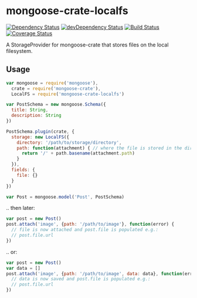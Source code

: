 # mongoose-crate-localfs

[![Dependency Status](https://david-dm.org/achingbrain/mongoose-crate-localfs.svg?theme=shields.io)](https://david-dm.org/achingbrain/mongoose-crate-localfs) [![devDependency Status](https://david-dm.org/achingbrain/mongoose-crate-localfs/dev-status.svg?theme=shields.io)](https://david-dm.org/achingbrainmongoose-crate-localfs#info=devDependencies) [![Build Status](https://img.shields.io/travis/achingbrain/mongoose-crate-localfs/master.svg)](https://travis-ci.org/achingbrain/mongoose-crate-localfs) [![Coverage Status](http://img.shields.io/coveralls/achingbrain/mongoose-crate-localfs/master.svg)](https://coveralls.io/r/achingbrain/mongoose-crate-localfs)

A StorageProvider for mongoose-crate that stores files on the local filesystem.

## Usage

```javascript
var mongoose = require('mongoose'),
  crate = require('mongoose-crate'),
  LocalFS = require('mongoose-crate-localfs')

var PostSchema = new mongoose.Schema({
  title: String,
  description: String
})

PostSchema.plugin(crate, {
  storage: new LocalFS({
    directory: '/path/to/storage/directory',
    path: function(attachment) { // where the file is stored in the directory - defaults to this function
      return '/' + path.basename(attachment.path)
    }
  }),
  fields: {
    file: {}
  }
})

var Post = mongoose.model('Post', PostSchema)
```

.. then later:

```javascript
var post = new Post()
post.attach('image', {path: '/path/to/image'}, function(error) {
  // file is now attached and post.file is populated e.g.:
  // post.file.url
})
```

.. or:

```javascript
var post = new Post()
var data = []
post.attach('image', {path: '/path/to/image', data: data}, function(error) {
  // data is now saved and post.file is populated e.g.:
  // post.file.url
})
```
